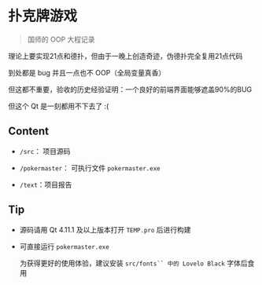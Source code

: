 # 扑克牌游戏
> 国师的 OOP 大程记录

理论上要实现21点和德扑，但由于一晚上创造奇迹，伪德扑完全复用21点代码

到处都是 bug 并且一点也不 OOP（全局变量真香）

但这都不重要，验收的历史经验证明：一个良好的前端界面能够遮盖90%的BUG

但这个 Qt 是一刻都用不下去了 :(

## Content

- `/src`： 项目源码

- `/pokermaster`： 可执行文件 `pokermaster.exe`

- `/text`：项目报告

## Tip

* 源码请用 Qt 4.11.1 及以上版本打开 `TEMP.pro` 后进行构建

* 可直接运行 `pokermaster.exe`
 
  为获得更好的使用体验，建议安装 `src/fonts`` 中的 Lovelo Black` 字体后食用
